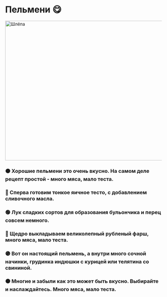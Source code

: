 # Пельмени 😋

<a href='https://www.youtube.com/watch?v=jTb8jGbB4PA&ab_channel=DailyRay' target='_blank'> <img alt="Шлёпа" src="https://kartinkof.club/uploads/posts/2022-03/1648295728_2-kartinkof-club-p-mem-pelmeni-shlepa-2.jpg" width="750" height="450"> </a>

### 🟠 Хорошие пельмени это очень вкусно. На самом деле рецепт простой - много мяса, мало теста.
### 🔴 Сперва готовим тонкое яичное тесто, с добавлением сливочного масла.
### 🟢 Лук сладких сортов для образования бульончика и перец совсем немного.
### 🔵 Щедро выкладываем великолепный рубленый фарш, много мяса, мало теста.
### 🟣 Вот он настоящий пельмень, а внутри много сочной начинки, грудинка индюшки с курицей или телятина со свининой.
### 🟤 Многие и забыли как это может быть вкусно. Выбирайте и наслаждайтесь. Много мяса, мало теста.
